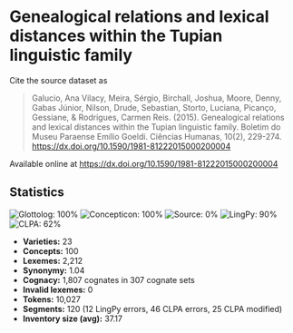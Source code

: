 # Genealogical relations and lexical distances within the Tupian linguistic family

Cite the source dataset as

> Galucio, Ana Vilacy, Meira, Sérgio, Birchall, Joshua, Moore, Denny, Gabas Júnior, Nilson, Drude, Sebastian, Storto, Luciana, Picanço, Gessiane, & Rodrigues, Carmen Reis. (2015). Genealogical relations and lexical distances within the Tupian linguistic family. Boletim do Museu Paraense Emílio Goeldi. Ciências Humanas, 10(2), 229-274. https://dx.doi.org/10.1590/1981-81222015000200004

Available online at https://dx.doi.org/10.1590/1981-81222015000200004

## Statistics
![Glottolog: 100%](https://img.shields.io/badge/Glottolog-100%25-brightgreen.svg "Glottolog: 100%") ![Concepticon: 100%](https://img.shields.io/badge/Concepticon-100%25-brightgreen.svg "Concepticon: 100%") ![Source: 0%](https://img.shields.io/badge/Source-0%25-red.svg "Source: 0%") ![LingPy: 90%](https://img.shields.io/badge/LingPy-90%25-green.svg "LingPy: 90%") ![CLPA: 62%](https://img.shields.io/badge/CLPA-62%25-orange.svg "CLPA: 62%")

- **Varieties:** 23
- **Concepts:** 100
- **Lexemes:** 2,212
- **Synonymy:** 1.04
- **Cognacy:** 1,807 cognates in 307 cognate sets
- **Invalid lexemes:** 0
- **Tokens:** 10,027
- **Segments:** 120 (12 LingPy errors, 46 CLPA errors, 25 CLPA modified)
- **Inventory size (avg):** 37.17